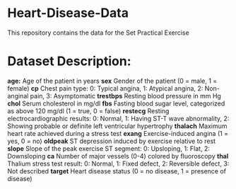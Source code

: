 # Heart-Disease-Data
This repository contains the data for the Set Practical Exercise

# Dataset Description:
**age:**	Age of the patient in years
**sex**	Gender of the patient (0 = male, 1 = female)
**cp**	Chest pain type: 0: Typical angina, 1: Atypical angina, 2: Non-anginal pain, 3: Asymptomatic
**trestbps**	Resting blood pressure in mm Hg
**chol**	Serum cholesterol in mg/dl
**fbs**	Fasting blood sugar level, categorized as above 120 mg/dl (1 = true, 0 = false)
**restecg**	Resting electrocardiographic results: 0: Normal, 1: Having ST-T wave abnormality, 2: Showing probable or definite left ventricular hypertrophy
**thalach**	Maximum heart rate achieved during a stress test
**exang**	Exercise-induced angina (1 = yes, 0 = no)
**oldpeak**	ST depression induced by exercise relative to rest
**slope**	Slope of the peak exercise ST segment: 0: Upsloping, 1: Flat, 2: Downsloping
**ca**	Number of major vessels (0-4) colored by fluoroscopy
**thal**	Thalium stress test result: 0: Normal, 1: Fixed defect, 2: Reversible defect, 3: Not described
**target**	Heart disease status (0 = no disease, 1 = presence of disease)
